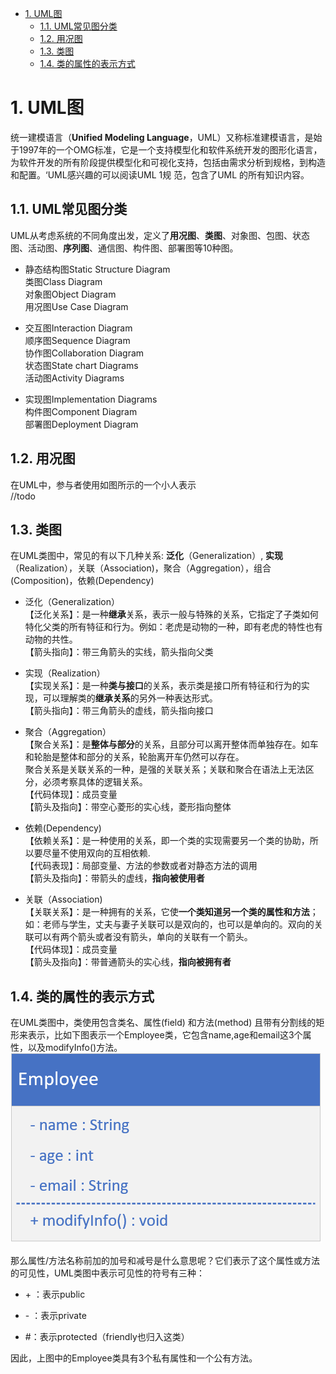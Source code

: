 <!-- TOC -->

- [1. UML图](#1-uml图)
  - [1.1. UML常见图分类](#11-uml常见图分类)
  - [1.2. 用况图](#12-用况图)
  - [1.3. 类图](#13-类图)
  - [1.4. 类的属性的表示方式](#14-类的属性的表示方式)

<!-- /TOC -->
# 1. UML图

统一建模语言（**Unified Modeling Language**，UML）又称标准建模语言，是始于1997年的一个OMG标准，它是一个支持模型化和软件系统开发的图形化语言，为软件开发的所有阶段提供模型化和可视化支持，包括由需求分析到规格，到构造和配置。‘UML感兴趣的可以阅读UML 1规 范，包含了UML 的所有知识内容。

## 1.1. UML常见图分类

UML从考虑系统的不同角度出发，定义了**用况图**、**类图**、对象图、包图、状态图、活动图、**序列图**、通信图、构件图、部署图等10种图。

- 静态结构图Static Structure Diagram  
类图Class Diagram  
对象图Object Diagram  
用况图Use Case Diagram  

- 交互图Interaction Diagram  
顺序图Sequence Diagram  
协作图Collaboration Diagram  
状态图State chart Diagrams  
活动图Activity Diagrams  

- 实现图Implementation Diagrams  
构件图Component Diagram  
部署图Deployment Diagram  

## 1.2. 用况图

在UML中，参与者使用如图所示的一个小人表示  
//todo

## 1.3. 类图

在UML类图中，常见的有以下几种关系: **泛化**（Generalization）, **实现**（Realization），关联（Association)，聚合（Aggregation），组合(Composition)，依赖(Dependency)

- 泛化（Generalization）  
【泛化关系】：是一种**继承**关系，表示一般与特殊的关系，它指定了子类如何特化父类的所有特征和行为。例如：老虎是动物的一种，即有老虎的特性也有动物的共性。  
【箭头指向】：带三角箭头的实线，箭头指向父类  

- 实现（Realization）  
【实现关系】：是一种**类与接口**的关系，表示类是接口所有特征和行为的实现，可以理解类的**继承关系**的另外一种表达形式。  
【箭头指向】：带三角箭头的虚线，箭头指向接口  

- 聚合（Aggregation）  
【聚合关系】：是**整体与部分**的关系，且部分可以离开整体而单独存在。如车和轮胎是整体和部分的关系，轮胎离开车仍然可以存在。  
聚合关系是关联关系的一种，是强的关联关系；关联和聚合在语法上无法区分，必须考察具体的逻辑关系。  
【代码体现】：成员变量  
【箭头及指向】：带空心菱形的实心线，菱形指向整体  

- 依赖(Dependency)  
【依赖关系】：是一种使用的关系，即一个类的实现需要另一个类的协助，所以要尽量不使用双向的互相依赖.  
【代码表现】：局部变量、方法的参数或者对静态方法的调用  
【箭头及指向】：带箭头的虚线，**指向被使用者**  

- 关联（Association)  
【关联关系】：是一种拥有的关系，它使**一个类知道另一个类的属性和方法**；如：老师与学生，丈夫与妻子关联可以是双向的，也可以是单向的。双向的关联可以有两个箭头或者没有箭头，单向的关联有一个箭头。  
【代码体现】：成员变量  
【箭头及指向】：带普通箭头的实心线，**指向被拥有者**  

## 1.4. 类的属性的表示方式

在UML类图中，类使用包含类名、属性(field) 和方法(method) 且带有分割线的矩形来表示，比如下图表示一个Employee类，它包含name,age和email这3个属性，以及modifyInfo()方法。
![类图的使用](/02_Note/12_Project/类图的使用.png)

那么属性/方法名称前加的加号和减号是什么意思呢？它们表示了这个属性或方法的可见性，UML类图中表示可见性的符号有三种：

- \+ ：表示public

- \- ：表示private

- \#：表示protected（friendly也归入这类）

因此，上图中的Employee类具有3个私有属性和一个公有方法。
